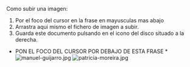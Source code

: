 Como subir una imagen:

1. Por el foco del cursor en la frase en mayusculas mas abajo
2. Arrastra aqui mismo el fichero de imagen a subir.
3. Guarda este documento pulsando en el icono del disco situado a la derecha.


* PON EL FOCO DEL CURSOR POR DEBAJO DE ESTA FRASE *
![manuel-guijarro.jpg]({{site.baseurl}}/imgs/personas/manuel-guijarro.jpg)
![patricia-moreira.jpg]({{site.baseurl}}/imgs/personas/patricia-moreira.jpg)
